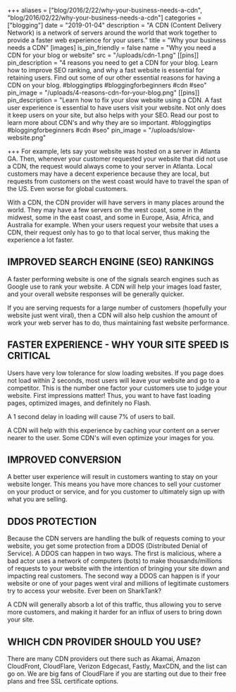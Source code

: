 +++
aliases = ["blog/2016/2/22/why-your-business-needs-a-cdn", "blog/2016/02/22/why-your-business-needs-a-cdn"]
categories = ["blogging"]
date = "2019-01-04"
description = "A CDN (Content Delivery Network) is a network of servers around the world that work together to provide a faster web experience for your users."
title = "Why your business needs a CDN"
[images]
is_pin_friendly = false
name = "Why you need a CDN for your blog or website"
src = "/uploads/cdn-1.png"
[[pins]]
pin_description = "4 reasons you need to get a CDN for your blog. Learn how to improve SEO ranking, and why a fast website is essential for retaining users. Find out some of our other essential reasons for having a CDN on your blog. #bloggingtips #bloggingforbeginners #cdn #seo"
pin_image = "/uploads/4-reasons-cdn-for-your-blog.png"
[[pins]]
pin_description = "Learn how to fix your slow website using a CDN. A fast user experience is essential to have users visit your website. Not only does it keep users on your site, but also helps with your SEO. Read our post to learn more about CDN's and why they are so important. #bloggingtips #bloggingforbeginners #cdn #seo"
pin_image = "/uploads/slow-website.png"

+++
For example, lets say your website was hosted on a server in Atlanta GA.  Then, whenever your customer requested your website that did not use a CDN, the request would always come to your server in Atlanta.  Local customers may have a decent experience because they are local, but requests from customers on the west coast would have to travel the span of the US.  Even worse for global customers.

With a CDN, the CDN provider will have servers in many places around the world.  They may have a few servers on the west coast, some in the midwest, some in the east coast, and some in Europe, Asia, Africa, and Australia for example.  When your users request your website that uses a CDN, their request only has to go to that local server, thus making the experience a lot faster.

## IMPROVED SEARCH ENGINE (SEO) RANKINGS

A faster performing website is one of the signals search engines such as Google use to rank your website.  A CDN will help your images load faster, and your overall website responses will be generally quicker.

If you are serving requests for a large number of customers (hopefully your website just went viral), then a CDN will also help cushion the amount of work your web server has to do, thus maintaining fast website performance.

## FASTER EXPERIENCE - WHY YOUR SITE SPEED IS CRITICAL

Users have very low tolerance for slow loading websites.  If you page does not load within 2 seconds, most users will leave your website and go to a competitor.  This is the number one factor your customers use to judge your website.  First impressions matter!  Thus, you want to have fast loading pages, optimized images, and definitely no Flash.

A 1 second delay in loading will cause 7% of users to bail.

A CDN will help with this experience by caching your content on a server nearer to the user.  Some CDN's will even optimize your images for you.

## IMPROVED CONVERSION

A better user experience will result in customers wanting to stay on your website longer.  This means you have more chances to sell your customer on your product or service, and for you customer to ultimately sign up with what you are selling.

## DDOS PROTECTION

Because the CDN servers are handling the bulk of requests coming to your website, you get some protection from a DDOS (Distributed Denial of Service).  A DDOS can happen in two ways.  The first is malicious, where a bad actor uses a network of computers (bots) to make thousands/millions of requests to your website with the intention of bringing your site down and impacting real customers.  The second way a DDOS can happen is if your website or one of your pages went viral and millions of legitimate customers try to access your website.  Ever been on SharkTank?

A CDN will generally absorb a lot of this traffic, thus allowing you to serve more customers, and making it harder for an influx of users to bring down your site.

## WHICH CDN PROVIDER SHOULD YOU USE?

There are many CDN providers out there such as Akamai, Amazon CloudFront, CloudFlare, Verizon Edgecast, Fastly, MaxCDN, and the list can go on.  We are big fans of CloudFlare if you are starting out due to their free plans and free SSL certificate options.